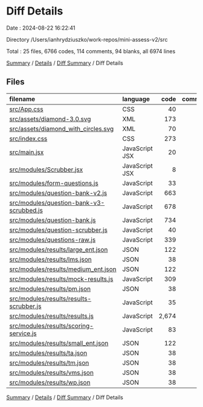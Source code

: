 # Diff Details

Date : 2024-08-22 16:22:41

Directory /Users/ianhrydziuszko/work-repos/mini-assess-v2/src

Total : 25 files,  6766 codes, 114 comments, 94 blanks, all 6974 lines

[Summary](results.md) / [Details](details.md) / [Diff Summary](diff.md) / Diff Details

## Files
| filename | language | code | comment | blank | total |
| :--- | :--- | ---: | ---: | ---: | ---: |
| [src/App.css](/src/App.css) | CSS | 40 | 0 | 7 | 47 |
| [src/assets/diamond-3.0.svg](/src/assets/diamond-3.0.svg) | XML | 173 | 1 | 1 | 175 |
| [src/assets/diamond_with_circles.svg](/src/assets/diamond_with_circles.svg) | XML | 70 | 1 | 2 | 73 |
| [src/index.css](/src/index.css) | CSS | 273 | 63 | 32 | 368 |
| [src/main.jsx](/src/main.jsx) | JavaScript JSX | 20 | 0 | 2 | 22 |
| [src/modules/Scrubber.jsx](/src/modules/Scrubber.jsx) | JavaScript JSX | 8 | 1 | 3 | 12 |
| [src/modules/form-questions.js](/src/modules/form-questions.js) | JavaScript | 33 | 0 | 1 | 34 |
| [src/modules/question-bank-v2.js](/src/modules/question-bank-v2.js) | JavaScript | 663 | 0 | 4 | 667 |
| [src/modules/question-bank-v3-scrubbed.js](/src/modules/question-bank-v3-scrubbed.js) | JavaScript | 678 | 18 | 2 | 698 |
| [src/modules/question-bank.js](/src/modules/question-bank.js) | JavaScript | 734 | 0 | 4 | 738 |
| [src/modules/question-scrubber.js](/src/modules/question-scrubber.js) | JavaScript | 40 | 1 | 5 | 46 |
| [src/modules/questions-raw.js](/src/modules/questions-raw.js) | JavaScript | 339 | 0 | 1 | 340 |
| [src/modules/results/large_ent.json](/src/modules/results/large_ent.json) | JSON | 122 | 0 | 1 | 123 |
| [src/modules/results/lms.json](/src/modules/results/lms.json) | JSON | 38 | 0 | 1 | 39 |
| [src/modules/results/medium_ent.json](/src/modules/results/medium_ent.json) | JSON | 122 | 0 | 1 | 123 |
| [src/modules/results/mock-results.js](/src/modules/results/mock-results.js) | JavaScript | 309 | 0 | 1 | 310 |
| [src/modules/results/pm.json](/src/modules/results/pm.json) | JSON | 38 | 0 | 1 | 39 |
| [src/modules/results/results-scrubber.js](/src/modules/results/results-scrubber.js) | JavaScript | 35 | 11 | 5 | 51 |
| [src/modules/results/results.js](/src/modules/results/results.js) | JavaScript | 2,674 | 0 | 1 | 2,675 |
| [src/modules/results/scoring-service.js](/src/modules/results/scoring-service.js) | JavaScript | 83 | 18 | 14 | 115 |
| [src/modules/results/small_ent.json](/src/modules/results/small_ent.json) | JSON | 122 | 0 | 1 | 123 |
| [src/modules/results/ta.json](/src/modules/results/ta.json) | JSON | 38 | 0 | 1 | 39 |
| [src/modules/results/tm.json](/src/modules/results/tm.json) | JSON | 38 | 0 | 1 | 39 |
| [src/modules/results/vms.json](/src/modules/results/vms.json) | JSON | 38 | 0 | 1 | 39 |
| [src/modules/results/wp.json](/src/modules/results/wp.json) | JSON | 38 | 0 | 1 | 39 |

[Summary](results.md) / [Details](details.md) / [Diff Summary](diff.md) / Diff Details